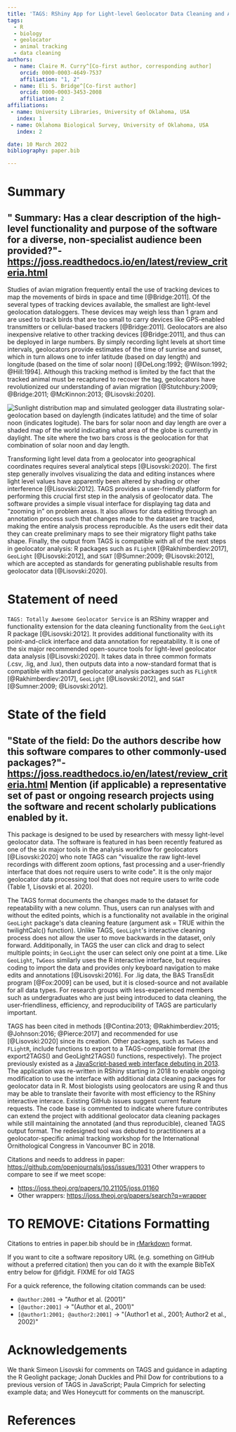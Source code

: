 ```yaml
---
title: 'TAGS: RShiny App for Light-level Geolocator Data Cleaning and Annotation'
tags:
  - R
  - biology
  - geolocator
  - animal tracking
  - data cleaning
authors:
  - name: Claire M. Curry^[Co-first author, corresponding author]
    orcid: 0000-0003-4649-7537
    affiliation: "1, 2" 
  - name: Eli S. Bridge^[Co-first author]
    orcid: 0000-0003-3453-2008
    affiliation: 2
affiliations:
 - name: University Libraries, University of Oklahoma, USA
   index: 1
 - name: Oklahoma Biological Survey, University of Oklahoma, USA
   index: 2

date: 10 March 2022
bibliography: paper.bib

---
```


# Summary

## " Summary: Has a clear description of the high-level functionality and purpose of the software for a diverse, non-specialist audience been provided?"- https://joss.readthedocs.io/en/latest/review_criteria.html

Studies of avian migration frequently entail the use of tracking devices to map the movements of birds in space and time [@Bridge:2011]. Of the several types of tracking devices available, the smallest are light-level geolocation dataloggers. These devices may weigh less than 1 gram and are used to track birds that are too small to carry devices like GPS-enabled transmitters or cellular-based trackers [@Bridge:2011]. Geolocators are also inexpensive relative to other tracking devices [@Bridge:2011], and thus can be deployed in large numbers. By simply recording light levels at short time intervals, geolocators provide estimates of the time of sunrise and sunset, which in turn allows one to infer latitude (based on day length) and longitude (based on the time of solar noon) [@DeLong:1992; @Wilson:1992; @Hill:1994]. Although this tracking method is limited by the fact that the tracked animal must be recaptured to recover the tag, geolocators have revolutionized our understanding of avian migration [@Stutchbury:2009; @Bridge:2011; @McKinnon:2013; @Lisovski:2020].

![Sunlight distribution map and simulated geologger data illustrating solar-geolocation based on daylength (indicates latitude) and the time of solar noon (indicates logitude).  The bars for solar noon and day length are over a shaded map of the world indicating what area of the globe is currently in daylight.  The site where the two bars cross is the geolocation for that combination of solar noon and day length.](https://github.com/baeolophus/TAGS_shiny_version/blob/main/Solar_geolocator_figure_ESB.png?raw=true)

Transforming light level data from a geolocator into geographical coordinates requires several analytical steps [@Lisovski:2020]. The first step generally involves visualizing the data and editing instances where light level values have apparently been altered by shading or other interference [@Lisovski:2012]. TAGS provides a user-friendly platform for performing this crucial first step in the analysis of geolocator data. The software provides a simple visual interface for displaying tag data and “zooming in” on problem areas. It also allows for data editing through an annotation process such that changes made to the dataset are tracked, making the entire analysis process reproducible. As the users edit their data they can create preliminary maps to see their migratory flight paths take shape. Finally, the output from TAGS is compatible with all of the next steps in geolocator analysis: R packages such as  `FLightR` [@Rakhimberdiev:2017], `GeoLight` [@Lisovski:2012], and `SGAT` [@Sumner:2009; @Lisovski:2012], which  are accepted as standards for generating publishable results from geolocator data [@Lisovski:2020]. 

# Statement of need

`TAGS: Totally Awesome Geolocator Service` is an RShiny wrapper and functionality extension for the data cleaning functionality from the `GeoLight` R package [@Lisovski:2012].  It provides additional functionality with its point-and-click interface and data annotation for repeatability.  It is one of the six major recommended open-source tools for light-level geolocator data analysis [@Lisovski:2020].  It takes data in three common formats (.csv, .lig, and .lux), then outputs data into a now-standard format that is compatible with standard geolocator analysis packages such as `FLightR` [@Rakhimberdiev:2017], `GeoLight` [@Lisovski:2012], and `SGAT` [@Sumner:2009; @Lisovski:2012].  
# State of the field
## "State of the field: Do the authors describe how this software compares to other commonly-used packages?"- https://joss.readthedocs.io/en/latest/review_criteria.html Mention (if applicable) a representative set of past or ongoing research projects using the software and recent scholarly publications enabled by it.

This package is designed to be used by researchers with messy light-level geolocator data.  The software is featured in has been recently featured as one of the six major tools in the analysis workflow for geolocators [@Lisovski:2020] who note TAGS can "visualize the raw light-level recordings with different zoom options, fast processing and a  user-friendly interface that does not require users to write code".  It is the only major geolocator data processing tool that does not require users to write code (Table 1, Lisovski et al. 2020).  

The TAGS format documents the changes made to the dataset for repeatability with a new column.  Thus, users can run analyses with and without the edited points, which is a functionality not available in the original `GeoLight` package's data cleaning feature (argument ask = TRUE within the twilightCalc() function).  Unlike TAGS, `GeoLight`'s interactive cleaning process does not allow the user to move backwards in the dataset, only forward.  Additiponally, in TAGS the user can click and drag to select multiple points; in `GeoLight` the user can select only one point at a time.  Like `GeoLight`, `TwGeos` similarly uses the R interactive interface, but requires coding to import the data and provides only keyboard navigation to make edits and annotations [@Lisovski:2016]. For .lig data, the BAS TransEdit program [@Fox:2009] can be used, but it is closed-source and not available for all data types.  For research groups with less-experienced members such as undergraduates who are just being introduced  to data cleaning, the user-friendliness, efficiency, and reproducibility of TAGS are particularly important.

TAGS has been cited in methods [@Contina:2013; @Rakhimberdiev:2015; @Johnson:2016; @Pierce:2017] and recommended for use [@Lisovski:2020] since its creation.  Other packages, such as `TwGeos` and `FLightR`, include functions to export to a TAGS-compatible format (the export2TAGS() and GeoLight2TAGS() functions, respectively).  The project previously existed as a [JavaScript-based web interface debuting in 2013](https://github.com/tags/geologgerui).  The application was re-written in RShiny starting in 2018 to enable ongoing modification to use the interface with additional data cleaning packages for geolocator data in R.  Most biologists using geolocators are using R and thus may be able to translate their favorite  with most efficiency to the RShiny interactive interace.  Existing GitHub issues suggest current feature requests.  The code base is commented to indicate where future contributes can extend the project with additional geolocator data cleaning packages while still maintaining the annotated (and thus reproducible), cleaned TAGS output format.  The redesigned tool was debuted to practitioners at a geolocator-specific animal tracking workshop for the International Ornithological Congress in Vancounver BC in 2018.  

Citations and needs to address in paper: https://github.com/openjournals/joss/issues/1031
Other wrappers to compare to see if we meet scope:
- https://joss.theoj.org/papers/10.21105/joss.01160
- Other wrappers: https://joss.theoj.org/papers/search?q=wrapper

# TO REMOVE: Citations Formatting
Citations to entries in paper.bib should be in
[rMarkdown](http://rmarkdown.rstudio.com/authoring_bibliographies_and_citations.html)
format.

If you want to cite a software repository URL (e.g. something on GitHub without a preferred
citation) then you can do it with the example BibTeX entry below for @fidgit. FIXME for old TAGS

For a quick reference, the following citation commands can be used:
- `@author:2001`  ->  "Author et al. (2001)"
- `[@author:2001]` -> "(Author et al., 2001)"
- `[@author1:2001; @author2:2001]` -> "(Author1 et al., 2001; Author2 et al., 2002)"

# Acknowledgements

We thank Simeon Lisovski for comments on TAGS and guidance in adapting the R Geolight package; Jonah Duckles and Phil Dow for contributions to a previous version of TAGS in JavaScript; Paula Cimprich for selecting example data; and Wes Honeycutt for comments on the manuscript.

# References
